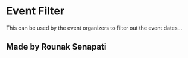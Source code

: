 # Event Filter

This can be used by the event organizers to filter out the event dates...

## Made by Rounak Senapati